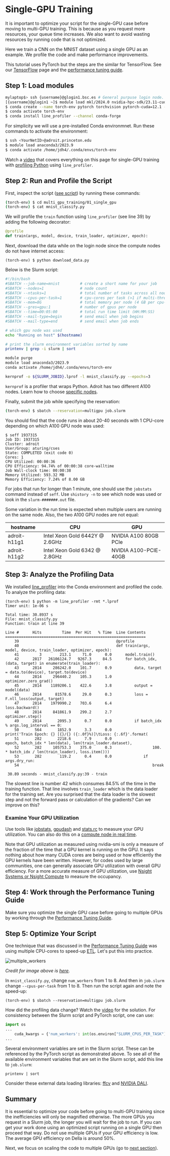 # Single-GPU Training

It is important to optimize your script for the single-GPU case before moving to multi-GPU training. This is because as you request more resources, your queue time increases. We also want to avoid wasting resources by running code that is not optimized.

Here we train a CNN on the MNIST dataset using a single GPU as an example. We profile the code and make performance improvements.

This tutorial uses PyTorch but the steps are the similar for TensorFlow. See our [TensorFlow](https://researchcomputing.princeton.edu/support/knowledge-base/tensorflow#install) page and the [performance tuning guide](https://tigress-web.princeton.edu/~jdh4/TensorflowPerformanceOptimization_GTC2021.pdf).

## Step 1: Load modules


```bash
mylaptop$> ssh {username}@glogin1.bsc.es # General purpuse login node. use `alogin1.bsc.es` for the GPU login node
[{username}@glogin1 ~]$ module load mkl/2024.0 nvidia-hpc-sdk/23.11-cuda11.8 openblas/0.3.27-gcc cudnn/9.0.0-cuda11 tensorrt/10.0.0-cuda11 impi/2021.11 hdf5/1.14.1-2-gcc gcc/11.4.0 python/3.11.5-gcc nccl/2.19.4 pytorch/2.4.0
$ conda create --name torch-env pytorch torchvision pytorch-cuda=12.1 -c pytorch -c nvidia -y
$ conda activate torch-env
$ conda install line_profiler --channel conda-forge
```


For simplicity we will use a pre-installed Conda environmnet. Run these commands to activate the environment:

```bash
$ ssh <YourNetID>@adroit.princeton.edu
$ module load anaconda3/2023.9
$ conda activate /home/jdh4/.conda/envs/torch-env
```

Watch a [video](https://www.youtube.com/watch?v=wqTgM-Wq4YY&t=296s) that covers everything on this page for single-GPU training with [profiling Python](https://researchcomputing.princeton.edu/python-profiling) using `line_profiler`.

## Step 2: Run and Profile the Script

First, inspect the script ([see script](mnist_classify.py)) by running these commands:

```bash
(torch-env) $ cd multi_gpu_training/01_single_gpu
(torch-env) $ cat mnist_classify.py
```

We will profile the `train` function using `line_profiler` (see line 39) by adding the following decorator:

```python
@profile
def train(args, model, device, train_loader, optimizer, epoch):
```

Next, download the data while on the login node since the compute nodes do not have internet access:

```
(torch-env) $ python download_data.py
```

Below is the Slurm script:

```bash
#!/bin/bash
#SBATCH --job-name=mnist         # create a short name for your job
#SBATCH --nodes=1                # node count
#SBATCH --ntasks=1               # total number of tasks across all nodes
#SBATCH --cpus-per-task=1        # cpu-cores per task (>1 if multi-threaded tasks)
#SBATCH --mem=8G                 # total memory per node (4 GB per cpu-core is default)
#SBATCH --gres=gpu:1             # number of gpus per node
#SBATCH --time=00:05:00          # total run time limit (HH:MM:SS)
#SBATCH --mail-type=begin        # send email when job begins
#SBATCH --mail-type=end          # send email when job ends

# which gpu node was used
echo "Running on host" $(hostname)

# print the slurm environment variables sorted by name
printenv | grep -i slurm | sort

module purge
module load anaconda3/2023.9
conda activate /home/jdh4/.conda/envs/torch-env

kernprof -o ${SLURM_JOBID}.lprof -l mnist_classify.py --epochs=3
```

`kernprof` is a profiler that wraps Python. Adroit has two different A100 nodes. Learn how to choose [specific nodes](https://researchcomputing.princeton.edu/systems/adroit#gpus).

Finally, submit the job while specifying the reservation:

```bash
(torch-env) $ sbatch --reservation=multigpu job.slurm
```

You should find that the code runs in about 20-40 seconds with 1 CPU-core depending on which A100 GPU node was used:

```
$ seff 1937315
Job ID: 1937315
Cluster: adroit
User/Group: aturing/cses
State: COMPLETED (exit code 0)
Cores: 1
CPU Utilized: 00:00:36
CPU Efficiency: 94.74% of 00:00:38 core-walltime
Job Wall-clock time: 00:00:38
Memory Utilized: 593.32 MB
Memory Efficiency: 7.24% of 8.00 GB
```

For jobs that run for longer than 1 minute, one should use the `jobstats` command instead of `seff`. Use `shistory -n` to see which node was used or look in the `slurm-#######.out` file.

Some variation in the run time is expected when multiple users are running on the same node. Also, the two A100 GPU nodes are not equal:

| hostname | CPU | GPU |
| ----------- | ----------- | ----------- |
| adroit-h11g1 | Intel Xeon Gold 6442Y @ 2.6GHz | NVIDIA A100 80GB PCIe |
| adroit-h11g2 | Intel Xeon Gold 6342  @ 2.8GHz | NVIDIA A100-PCIE-40GB |

## Step 3: Analyze the Profiling Data

We installed [line_profiler](https://researchcomputing.princeton.edu/python-profiling) into the Conda environment and profiled the code. To analyze the profiling data:

```
(torch-env) $ python -m line_profiler -rmt *.lprof 
Timer unit: 1e-06 s

Total time: 30.8937 s
File: mnist_classify.py
Function: train at line 39

Line #      Hits         Time  Per Hit   % Time  Line Contents
==============================================================
    39                                           @profile
    40                                           def train(args, model, device, train_loader, optimizer, epoch):
    41         3        213.1     71.0      0.0      model.train()
    42      2817   26106124.7   9267.3     84.5      for batch_idx, (data, target) in enumerate(train_loader):
    43      2814     286242.0    101.7      0.9          data, target = data.to(device), target.to(device)
    44      2814     296440.2    105.3      1.0          optimizer.zero_grad()
    45      2814    1189206.1    422.6      3.8          output = model(data)
    46      2814      81578.6     29.0      0.3          loss = F.nll_loss(output, target)
    47      2814    1979990.2    703.6      6.4          loss.backward()
    48      2814     841861.9    299.2      2.7          optimizer.step()
    49      2814       2095.3      0.7      0.0          if batch_idx % args.log_interval == 0:
    50       564       1852.9      3.3      0.0              print('Train Epoch: {} [{}/{} ({:.0f}%)]\tLoss: {:.6f}'.format(
    51       282       2218.6      7.9      0.0                  epoch, batch_idx * len(data), len(train_loader.dataset),
    52       282     105753.3    375.0      0.3                  100. * batch_idx / len(train_loader), loss.item()))
    53       282        119.2      0.4      0.0              if args.dry_run:
    54                                                           break

 30.89 seconds - mnist_classify.py:39 - train
```

The slowest line is number 42 which consumes 84.5% of the time in the training function. That line involves `train_loader` which is the data loader for the training set. Are you surprised that the data loader is the slowest step and not the forward pass or calculation of the gradients? Can we improve on this?

### Examine Your GPU Utilization

Use tools like [jobstats](https://researchcomputing.princeton.edu/support/knowledge-base/job-stats#jobstats), [gpudash](https://researchcomputing.princeton.edu/support/knowledge-base/gpu-computing#gpudash) and [stats.rc](https://researchcomputing.princeton.edu/support/knowledge-base/job-stats#stats.rc) to measure your GPU utilization. You can also do this on a [compute node in real time](https://researchcomputing.princeton.edu/support/knowledge-base/gpu-computing#gpu-utilization).

Note that GPU utilization as measured using nvidia-smi is only a measure of the fraction of the time that a GPU kernel is running on the GPU. It says nothing about how many CUDA cores are being used or how efficiently the GPU kernels have been written. However, for codes used by large communities, one can generally associate GPU utilization with overall GPU efficiency. For a more accurate measure of GPU utilization, use [Nsight Systems or Nsight Compute](https://researchcomputing.princeton.edu/support/knowledge-base/gpu-computing#profiling) to measure the occupancy.

## Step 4: Work through the Performance Tuning Guide

Make sure you optimize the single GPU case before going to multiple GPUs by working through the [Performance Tuning Guide](https://pytorch.org/tutorials/recipes/recipes/tuning_guide.html).

## Step 5: Optimize Your Script

One technique that was discussed in the [Performance Tuning Guide](https://pytorch.org/tutorials/recipes/recipes/tuning_guide.html) was using multiple CPU-cores to speed-up [ETL](https://en.wikipedia.org/wiki/Extract,_transform,_load). Let's put this into practice.

![multiple_workers](https://www.telesens.co/wp-content/uploads/2019/04/img_5ca4eff975d80.png)

*Credit for image above is [here](https://www.telesens.co/2019/04/04/distributed-data-parallel-training-using-pytorch-on-aws/).*

In `mnist_classify.py`, change `num_workers` from 1 to 8. And then in `job.slurm` change `--cpus-per-task` from 1 to 8. Then run the script again and note the speed-up:

```
(torch-env) $ sbatch --reservation=multigpu job.slurm
```

How did the profiling data change? Watch the [video](https://www.youtube.com/watch?v=wqTgM-Wq4YY&t=296s) for the solution. For consistency between the Slurm script and PyTorch script, one can use:

```python
import os
...
    cuda_kwargs = {'num_workers': int(os.environ["SLURM_CPUS_PER_TASK"]),
...
```

Several environment variables are set in the Slurm script. These can be referenced by the PyTorch script as demonstrated above. To see all of the available environment variables that are set in the Slurm script, add this line to `job.slurm`:

```
printenv | sort
```

Consider these external data loading libraries: [ffcv](https://github.com/libffcv/ffcv) and [NVIDIA DALI](https://developer.nvidia.com/dali).

## Summary

It is essential to optimize your code before going to multi-GPU training since the inefficiencies will only be magnified otherwise. The more GPUs you request in a Slurm job, the longer you will wait for the job to run. If you can get your work done using an optimized script running on a single GPU then proceed that way. Do not use multiple GPUs if your GPU efficiency is low. The average GPU efficiency on Della is around 50%.

Next, we focus on scaling the code to multiple GPUs (go to [next section](../02_pytorch_ddp)).

